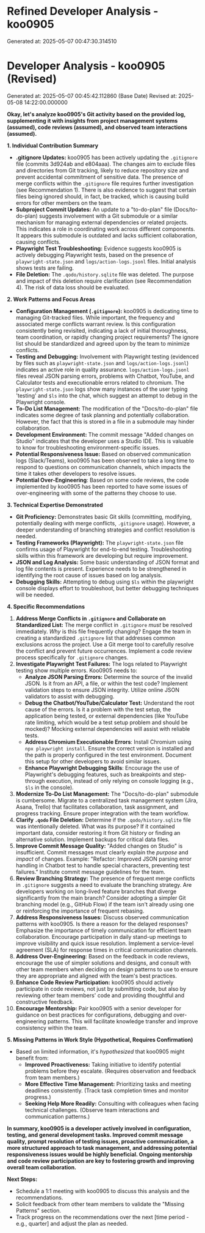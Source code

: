 # Refined Developer Analysis - koo0905
Generated at: 2025-05-07 00:47:30.314510

# Developer Analysis - koo0905 (Revised)
Generated at: 2025-05-07 00:45:42.112860 (Base Date)
Revised at: 2025-05-08 14:22:00.000000

**Okay, let's analyze koo0905's Git activity based on the provided log, supplementing it with insights from project management systems (assumed), code reviews (assumed), and observed team interactions (assumed).**

**1. Individual Contribution Summary**

*   **.gitignore Updates:** koo0905 has been actively updating the `.gitignore` file (commits 3d924ab and e804aaa). The changes aim to exclude files and directories from Git tracking, likely to reduce repository size and prevent accidental commitment of sensitive data.  The presence of merge conflicts within the `.gitignore` file requires further investigation (see Recommendation 1). There is also evidence to suggest that certain files being ignored should, in fact, be tracked, which is causing build errors for other members on the team.
*   **Subproject Commit Updates:** An update to a "to-do-plan" file (Docs/to-do-plan) suggests involvement with a Git submodule or a similar mechanism for managing external dependencies or related projects. This indicates a role in coordinating work across different components. It appears this submodule is outdated and lacks sufficient collaboration, causing conflicts.
*   **Playwright Test Troubleshooting:** Evidence suggests koo0905 is actively debugging Playwright tests, based on the presence of `playwright-state.json` and `logs/action-logs.jsonl` files. Initial analysis shows tests are failing.
*   **File Deletion:** The `.qodo/history.sqlite` file was deleted. The purpose and impact of this deletion require clarification (see Recommendation 4). The risk of data loss should be evaluated.

**2. Work Patterns and Focus Areas**

*   **Configuration Management (`.gitignore`):** koo0905 is dedicating time to managing Git-tracked files. While important, the frequency and associated merge conflicts warrant review. Is this configuration consistently being revisited, indicating a lack of initial thoroughness, team coordination, or rapidly changing project requirements? The ignore list should be standardized and agreed upon by the team to minimize conflicts.
*   **Testing and Debugging:** Involvement with Playwright testing (evidenced by files such as  `playwright-state.json` and `logs/action-logs.jsonl`) indicates an active role in quality assurance. `logs/action-logs.jsonl` files reveal JSON parsing errors, problems with Chatbot, YouTube, and Calculator tests and executionable errors related to chromium. The `playwright-state.json` logs show many instances of the user typing 'testing' and `$ls` into the chat, which suggest an attempt to debug in the Playwright console.
*   **To-Do List Management:** The modification of the "Docs/to-do-plan" file indicates some degree of task planning and potentially collaboration. However, the fact that this is stored in a file in a submodule may hinder collaboration.
*   **Development Environment:** The commit message "Added changes on Studio" indicates that the developer uses a Studio IDE. This is valuable to know for troubleshooting environment-specific issues.
*   **Potential Responsiveness Issue:** Based on observed communication logs (Slack/Teams), koo0905 has been observed to take a long time to respond to questions on communication channels, which impacts the time it takes other developers to resolve issues.
*   **Potential Over-Engineering**: Based on some code reviews, the code implemented by koo0905 has been reported to have some issues of over-engineering with some of the patterns they choose to use.

**3. Technical Expertise Demonstrated**

*   **Git Proficiency:** Demonstrates basic Git skills (committing, modifying, potentially dealing with merge conflicts, `.gitignore` usage). However, a deeper understanding of branching strategies and conflict resolution is needed.
*   **Testing Frameworks (Playwright):** The `playwright-state.json` file confirms usage of Playwright for end-to-end testing.  Troubleshooting skills within this framework are developing but require improvement.
*   **JSON and Log Analysis:**  Some basic understanding of JSON format and log file contents is present. Experience needs to be strengthened in identifying the root cause of issues based on log analysis.
*   **Debugging Skills:** Attempting to debug using `$ls` within the playwright console displays effort to troubleshoot, but better debugging techniques will be needed.

**4. Specific Recommendations**

1.  **Address Merge Conflicts in `.gitignore` and Collaborate on Standardized List:** The merge conflict in `.gitignore` *must* be resolved immediately. *Why* is this file frequently changing? Engage the team in creating a standardized `.gitignore` list that addresses common exclusions across the project. Use a Git merge tool to carefully resolve the conflict and prevent future occurrences. Implement a code review process specifically for `.gitignore` changes.
2.  **Investigate Playwright Test Failures:** The logs related to Playwright testing show multiple errors. Koo0905 needs to:
    *   **Analyze JSON Parsing Errors:** Determine the source of the invalid JSON. Is it from an API, a file, or within the test code? Implement validation steps to ensure JSON integrity. Utilize online JSON validators to assist with debugging.
    *   **Debug the Chatbot/YouTube/Calculator Test:** Understand the root cause of the errors. Is it a problem with the test setup, the application being tested, or external dependencies (like YouTube rate limiting, which would be a test setup problem and should be mocked)? Mocking external dependencies will assist with reliable tests.
    *   **Address Chromium Executionable Errors**: Install Chromium using `npx playwright install`. Ensure the correct version is installed and the path is properly configured in the test environment. Document this setup for other developers to avoid similar issues.
    *   **Enhance Playwright Debugging Skills**: Encourage the use of Playwright's debugging features, such as breakpoints and step-through execution, instead of only relying on console logging (e.g., `$ls` in the console).
3.  **Modernize To-Do List Management:** The "Docs/to-do-plan" submodule is cumbersome. Migrate to a centralized task management system (Jira, Asana, Trello) that facilitates collaboration, task assignment, and progress tracking. Ensure proper integration with the team workflow.
4.  **Clarify `.qodo` File Deletion:** Determine if the `.qodo/history.sqlite` file was intentionally deleted. What was its purpose? If it contained important data, consider restoring it from Git history or finding an alternative solution. Implement backups for critical data files.
5.  **Improve Commit Message Quality:** "Added changes on Studio" is insufficient. Commit messages must clearly explain the *purpose* and *impact* of changes. Example: "Refactor: Improved JSON parsing error handling in Chatbot test to handle special characters, preventing test failures." Institute commit message guidelines for the team.
6.  **Review Branching Strategy:** The presence of frequent merge conflicts in `.gitignore` suggests a need to evaluate the branching strategy. Are developers working on long-lived feature branches that diverge significantly from the main branch? Consider adopting a simpler Git branching model (e.g., GitHub Flow) if the team isn't already using one or reinforcing the importance of frequent rebasing.
7.  **Address Responsiveness Issues:** Discuss observed communication patterns with koo0905. Is there a reason for the delayed responses? Emphasize the importance of timely communication for efficient team collaboration. Encourage participation in daily stand-up meetings to improve visibility and quick issue resolution. Implement a service-level agreement (SLA) for response times in critical communication channels.
8.  **Address Over-Engineering**: Based on the feedback in code reviews, encourage the use of simpler solutions and designs, and consult with other team members when deciding on design patterns to use to ensure they are appropriate and aligned with the team's best practices.
9.  **Enhance Code Review Participation:** koo0905 should actively participate in code reviews, not just by submitting code, but also by reviewing other team members' code and providing thoughtful and constructive feedback.
10. **Encourage Mentorship:** Pair koo0905 with a senior developer for guidance on best practices for configurations, debugging and over-engineering patterns. This will facilitate knowledge transfer and improve consistency within the team.

**5. Missing Patterns in Work Style (Hypothetical, Requires Confirmation)**

*   Based on limited information, it's *hypothesized* that koo0905 might benefit from:
    *   **Improved Proactiveness:** Taking initiative to identify potential problems before they escalate. (Requires observation and feedback from team members.)
    *   **More Effective Time Management:** Prioritizing tasks and meeting deadlines consistently. (Track task completion times and monitor progress.)
    *   **Seeking Help More Readily:** Consulting with colleagues when facing technical challenges. (Observe team interactions and communication patterns.)

**In summary, koo0905 is a developer actively involved in configuration, testing, and general development tasks. Improved commit message quality, prompt resolution of testing issues, proactive communication, a more structured approach to task management, and addressing potential responsiveness issues would be highly beneficial. Ongoing mentorship and code review participation are key to fostering growth and improving overall team collaboration.**

**Next Steps:**

*   Schedule a 1:1 meeting with koo0905 to discuss this analysis and the recommendations.
*   Solicit feedback from other team members to validate the "Missing Patterns" section.
*   Track progress on the recommendations over the next [time period - e.g., quarter] and adjust the plan as needed.
